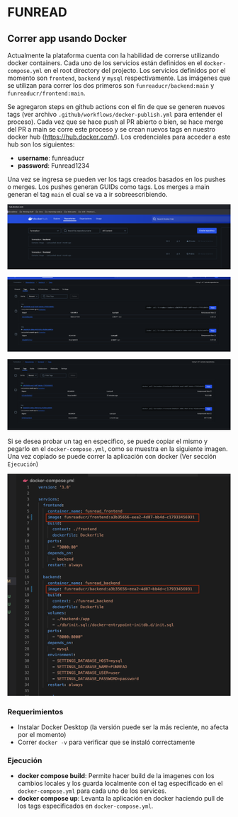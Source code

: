 # FUNREAD

## Correr app usando Docker

Actualmente la plataforma cuenta con la habilidad de correrse utilizando docker containers. Cada uno de los servicios están definidos en el `docker-compose.yml` en el root directory del projecto. Los servicios definidos por el momento son `frontend`, `backend` y `mysql` respectivamente. Las imágenes que se utilizan para correr los dos primeros son `funreaducr/backend:main` y `funreaducr/frontend:main`.

Se agregaron steps en github actions con el fin de que se generen nuevos tags (ver archivo `.github/workflows/docker-publish.yml` para entender el proceso). Cada vez que se hace push al PR abierto o bien, se hace merge del PR a main se corre este proceso y se crean nuevos tags en nuestro docker hub (https://hub.docker.com/). Los credenciales para acceder a este hub son los siguientes:

* **username**: funreaducr
* **password**: Funread1234

Una vez se ingresa se pueden ver los tags creados basados en los pushes o merges. Los pushes generan GUIDs como tags. Los merges a main generan el tag `main` el cual se va a ir sobreescribiendo.

![alt text](docs_artifacts/image.png)

![alt text](docs_artifacts/image-1.png)

![alt text](docs_artifacts/image-2.png)

Si se desea probar un tag en especifico, se puede copiar el mismo y pegarlo en el `docker-compose.yml`, como se muestra en la siguiente imagen. Una vez copiado se puede correr la aplicación con docker (Ver sección `Ejecución`)

![alt text](docs_artifacts/image-3.png)

### Requerimientos

* Instalar Docker Desktop (la versión puede ser la más reciente, no afecta por el momento)
* Correr `docker -v` para verificar que se instaló correctamente

### Ejecución

* **docker compose build**: Permite hacer build de la imagenes con los cambios locales y los guarda localmente con el tag especificado en el `docker-compose.yml` para cada uno de los services.
* **docker compose up**: Levanta la aplicación en docker haciendo pull de los tags especificados en `docker-compose.yml`.